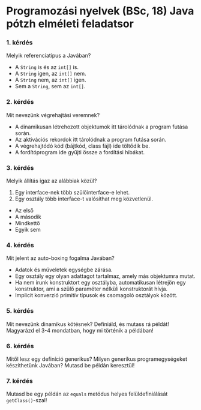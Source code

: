 # Programozási nyelvek (BSc, 18) Java pótzh elméleti feladatsor



### 1. kérdés

Melyik referenciatípus a Javában?

- A `String` is és az `int[]` is.
- A `String` igen, az `int[]` nem.
- A `String` nem, az `int[]` igen.
- Sem a `String`, sem az `int[]`.

### 2. kérdés

Mit nevezünk végrehajtási veremnek?

- A dinamikusan létrehozott objektumok itt tárolódnak a program futása során.
- Az aktivációs rekordok itt tárolódnak a program futása során.
- A végrehajtódó kód (bájtkód, class fájl) ide töltődik be.
- A fordítóprogram ide gyűjti össze a fordítási hibákat.

### 3. kérdés

Melyik állítás igaz az alábbiak közül?

1. Egy interface-nek több szülőinterface-e lehet.
2. Egy osztály több interface-t valósíthat meg közvetlenül.

- Az első
- A második
- Mindkettő
- Egyik sem

### 4. kérdés

Mit jelent az auto-boxing fogalma Javában?

- Adatok és műveletek egységbe zárása.
- Egy osztály egy olyan adattagot tartalmaz, amely más objektumra mutat.
- Ha nem írunk konstruktort egy osztályba, automatikusan létrejön egy konstruktor, ami a szülő paraméter nélküli konstruktorát hívja.
- Implicit konverzió primitív típusok és csomagoló osztályok között.

### 5. kérdés

Mit nevezünk dinamikus kötésnek? Definiáld, és mutass rá példát! Magyarázd el 3-4 mondatban, hogy mi történik a példában!

### 6. kérdés

Mitől lesz egy definíció generikus? Milyen generikus programegységeket készíthetünk Javában? Mutasd be példán keresztül!

### 7. kérdés

Mutasd be egy példán az `equals` metódus helyes felüldefiniálását `getClass()`-szal!
